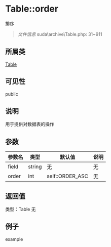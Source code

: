 # Table::order
排序
> *文件信息* suda\archive\Table.php: 31~911
## 所属类 

[Table](../Table.md)

## 可见性

  public  
## 说明


用于提供对数据表的操作


## 参数

| 参数名 | 类型 | 默认值 | 说明 |
|--------|-----|-------|-------|
| field |  string | 无 | 无 |
| order |  int | self::ORDER_ASC | 无 |

## 返回值
类型：Table
无

## 例子

example